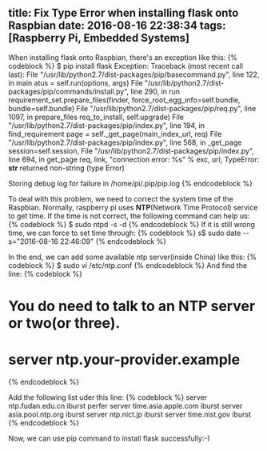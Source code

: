 title: Fix Type Error when installing flask onto Raspbian
date: 2016-08-16 22:38:34
tags: [Raspberry Pi, Embedded Systems]
---

When installing flask onto Raspbian, there's an exception like this:
{% codeblock %}
$ pip install flask
Exception:
Traceback (most recent call last):
File "/usr/lib/python2.7/dist-packages/pip/basecommand.py", line 122, in main
atus = self.run(options, args)
File "/usr/lib/python2.7/dist-packages/pip/commands/install.py", line 290, in run
requirement_set.prepare_files(finder, force_root_egg_info=self.bundle, bundle=self.bundle)
File "/usr/lib/python2.7/dist-packages/pip/req.py", line 1097, in prepare_files
req_to_install, self.upgrade)
File "/usr/lib/python2.7/dist-packages/pip/index.py", line 194, in find_requirement
page = self._get_page(main_index_url, req)
File "/usr/lib/python2.7/dist-packages/pip/index.py", line 568, in _get_page
session=self.session,
File "/usr/lib/python2.7/dist-packages/pip/index.py", line 694, in get_page
req, link, "connection error: %s" % exc, url,
TypeError: __str__ returned non-string (type Error)

Storing debug log for failure in /home/pi/.pip/pip.log
{% endcodeblock %}

To deal with this problem, we need to correct the system time of the Raspbian. Normally, raspberry pi uses <b>NTP</b>(Network Time Protocol) service to get time. If the time is not correct, the following command can help us:
{% codeblock %}
$ sudo ntpd -s -d
{% endcodeblock %}
If it is still wrong time, we can force to set time through:
{% codeblock %}
s$ sudo date --s="2016-08-16 22:46:09"
{% endcodeblock %}

In the end, we can add some available ntp server(inside China) like this:
{% codeblock %}
$ sudo vi /etc/ntp.conf
{% endcodeblock %}
And find the line:
{% codeblock %}
# You do need to talk to an NTP server or two(or three).
# server ntp.your-provider.example
{% endcodeblock %}

Add the following list uder this line:
{% codeblock %}
server ntp.fudan.edu.cn iburst perfer
server time.asia.apple.com iburst
server asia.pool.ntp.org iburst
server ntp.nict.jp iburst
server time.nist.gov iburst
{% endcodeblock %}

Now, we can use pip command to install flask successfully:-)

